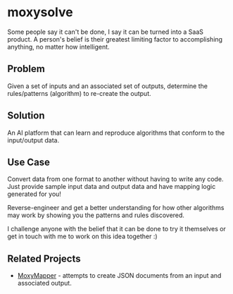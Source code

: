 # moxysolve
Some people say it can't be done, I say it can be turned into a SaaS product. A person's belief is their greatest limiting factor to accomplishing anything, no matter how intelligent.

## Problem 
Given a set of inputs and an associated set of outputs, determine the rules/patterns (algorithm) to re-create the output.

## Solution
An AI platform that can learn and reproduce algorithms that conform to the input/output data.

## Use Case
Convert data from one format to another without having to write any code. Just provide sample input data and output data and have mapping logic generated for you!

Reverse-engineer and get a better understanding for how other algorithms may work by showing you the patterns and rules discovered.

I challenge anyone with the belief that it can be done to try it themselves or get in touch with me to work on this idea together :)

## Related Projects
* [MoxyMapper](https://github.com/dcmox/moxymapper) - attempts to create JSON documents from an input and associated output.
